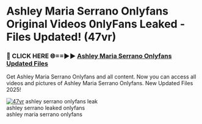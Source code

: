 # Ashley Maria Serrano Onlyfans Original Videos 0nlyFans Leaked - Files Updated! (47vr)

<h3>🔴 CLICK HERE 🌐==►► <a href="https://hetstrat.blog/NMqPAm" rel="nofollow">Ashley Maria Serrano Onlyfans Updated Files</a></h3>

Get Ashley Maria Serrano Onlyfans and all content. Now you can access all videos and pictures of Ashley Maria Serrano Onlyfans. New Updated Files 2025!

[![47vr](https://i.imgur.com/K7sEzmb.gif)](https://hetstrat.blog/NMqPAm)
ashley serrano onlyfans leak<br>
ashley serrano leaked onlyfans<br>
ashley maria serrano onlyfans